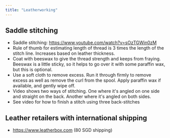 ```yaml
---
title: "Leatherworking"
---
```


## Saddle stitching

- Saddle stitching: https://www.youtube.com/watch?v=sOzTGWin0zM
- Rule of thumb for estimating length of thread is 3 times the length of the stitch line. Increases based on leather thickness.
- Coat with beeswax to give the thread strength and keeps from fraying. Beeswax is a little sticky, so it helps to go over it with some paraffin wax, but this is optional.
- Use a soft cloth to remove excess. Run it through firmly to remove excess as well as remove the curl from the spool. Apply paraffin wax if available, and gently wipe off.
- Video shows two ways of stitching. One where it's angled on one side and straight on the back. Another where it's angled on both sides.
- See video for how to finish a stitch using three back-stitches

## Leather retailers with international shipping

- https://www.leatherbox.com (80 SGD shipping)
